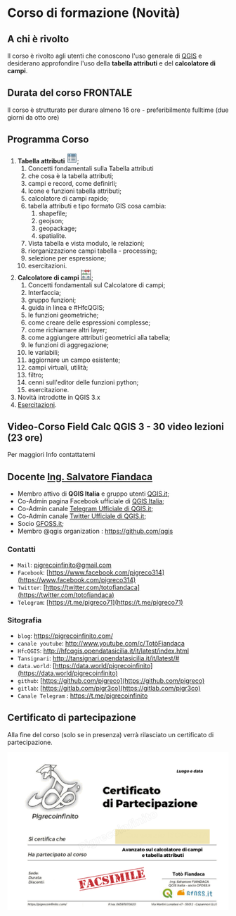 # Corso di formazione (Novità)

## A chi è rivolto

Il corso è rivolto agli utenti che conoscono l'uso generale di [QGIS](https://qgis.org/it/site/) e desiderano approfondire l'uso della **tabella attributi** e del **calcolatore di campi**.

## Durata del corso FRONTALE

Il corso è strutturato per durare almeno 16 ore - preferibilmente fulltime (due giorni da otto ore)

## Programma Corso

1. **Tabella attributi** ![](../img/tabella_attributi/icon/mActionOpenTable.png);
   1. Concetti fondamentali sulla Tabella attributi
   2. che cosa è la tabella attributi;
   3. campi e record, come definirli;
   4. Icone e funzioni tabella attributi;
   5. calcolatore di campi rapido;
   6. tabella attributi e tipo formato GIS cosa cambia:
      1. shapefile;
      2. geojson;
      3. geopackage;
      4. spatialite.
   7. Vista tabella e vista modulo, le relazioni;
   8. riorganizzazione campi tabella - processing;
   9. selezione per espressione;
   10. esercitazioni.
2. **Calcolatore di campi** ![](/img/mActionCalculateField.png);
   1. Concetti fondamentali sul Calcolatore di campi;
   2. Interfaccia;
   3. gruppo funzioni;
   4. guida in linea e #HfcQGIS;
   5. le funzioni geometriche;
   6. come creare delle espressioni complesse;
   7. come richiamare altri layer;
   8. come aggiungere attributi geometrici alla tabella;
   9. le funzioni di aggregazione;
   10. le variabili;
   11. aggiornare un campo esistente;
   12. campi virtuali, utilità;
   13. filtro;
   14. cenni sull'editor delle funzioni python;
   15. esercitazione.
3.  Novità introdotte in QGIS 3.x
4.  [Esercitazioni](../esempi/lista_esempi.md).

## Video-Corso Field Calc QGIS 3 - 30 video lezioni (23 ore)
Per maggiori Info contattatemi

## Docente [Ing. Salvatore Fiandaca](http://hfcqgis.opendatasicilia.it/it/latest/autore.html)

- Membro attivo di **QGIS Italia** e gruppo utenti [QGIS.it](http://qgis.it/);
- Co-Admin pagina Facebook ufficiale di [QGIS Italia](https://www.facebook.com/qgis.it/);
- Co-Admin canale [Telegram Ufficiale di QGIS.it](https://t.me/qgisitalia);
- Co-Admin canale [Twitter Ufficiale di QGIS.it](https://twitter.com/qgisitalia);
- Socio [GFOSS.it](http://gfoss.it/);
- Membro @qgis organization : <https://github.com/qgis>

### Contatti

- `Mail`: pigrecoinfinito@gmail.com
- `Facebook`: [https://www.facebook.com/pigreco314](https://www.facebook.com/pigreco314)
- `Twitter`: [https://twitter.com/totofiandaca](https://twitter.com/totofiandaca)
- `Telegram`: [https://t.me/pigreco71](https://t.me/pigreco71)

### Sitografia

- `blog`: <https://pigrecoinfinito.com/>
- `canale youtube`: <http://www.youtube.com/c/TotòFiandaca>
- `HfcQGIS`: <http://hfcqgis.opendatasicilia.it/it/latest/index.html>
- `Tansignari`: <http://tansignari.opendatasicilia.it/it/latest/#>
- `data.world`: [https://data.world/pigrecoinfinito](https://data.world/pigrecoinfinito)
- `github`: [https://github.com/pigreco](https://github.com/pigreco)
- `gitlab`: [https://gitlab.com/pigr3co](https://gitlab.com/pigr3co)
- `Canale Telegram` : <https://t.me/pigrecoinfinito>


  
## Certificato di partecipazione

Alla fine del corso (solo se in presenza) verrà rilasciato un certificato di partecipazione.

![screen](certificato_bozza_3.png)
